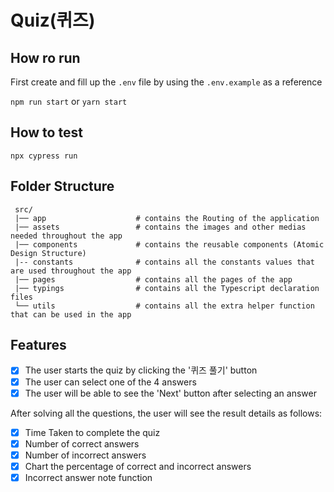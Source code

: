 # Quiz(퀴즈)

## How ro run

First create and fill up the `.env` file by using the `.env.example` as a reference

`npm run start` or `yarn start`

## How to test

`npx cypress run`

## Folder Structure

     src/
     |── app		            # contains the Routing of the application
     |── assets                 # contains the images and other medias needed throughout the app
     |── components             # contains the reusable components (Atomic Design Structure)
     |-- constants              # contains all the constants values that are used throughout the app
     |── pages                  # contains all the pages of the app
     |── typings                # contains all the Typescript declaration files
     └── utils                  # contains all the extra helper function that can be used in the app

## Features

- [x] The user starts the quiz by clicking the '퀴즈 풀기' button
- [x] The user can select one of the 4 answers
- [x] The user will be able to see the 'Next' button after selecting an answer

After solving all the questions, the user will see the result details as follows:

- [x] Time Taken to complete the quiz
- [x] Number of correct answers
- [x] Number of incorrect answers
- [x] Chart the percentage of correct and incorrect answers
- [x] Incorrect answer note function
